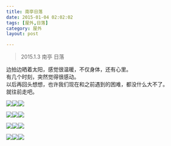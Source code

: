 ```yaml
---
title: 南亭日落  
date: 2015-01-04 02:02:02  
tags: [屋外,日落]  
category: 屋外  
layout: post  

---
```


> 2015.1.3 南亭 日落

边拍边晒着太阳，感觉很温暖，不仅身体，还有心里。  
有几个时刻，突然觉得很感动。  
以后再回头想想，也许我们现在和之前遇到的困难，都没什么大不了。  
就往前走吧。

[![](http://aevit.qiniudn.com/sunset_0.JPG?imageView2/1/w/200/h/200)](http://aevit.qiniudn.com/sunset_0.JPG)[![](http://aevit.qiniudn.com/sunset_1.JPG?imageView2/1/w/200/h/200)](http://aevit.qiniudn.com/sunset_1.JPG)[![](http://aevit.qiniudn.com/sunset_2.JPG?imageView2/1/w/200/h/200)](http://aevit.qiniudn.com/sunset_2.JPG)  
<!--more-->  
[![](http://aevit.qiniudn.com/sunset_3.JPG?imageView2/1/w/200/h/200)](http://aevit.qiniudn.com/sunset_3.JPG)[![](http://aevit.qiniudn.com/sunset_4.JPG?imageView2/1/w/200/h/200)](http://aevit.qiniudn.com/sunset_4.JPG)[![](http://aevit.qiniudn.com/sunset_5.JPG?imageView2/1/w/200/h/200)](http://aevit.qiniudn.com/sunset_5.JPG)

[![](http://aevit.qiniudn.com/sunset_6.JPG?imageView2/1/w/200/h/200)](http://aevit.qiniudn.com/sunset_6.JPG)[![](http://aevit.qiniudn.com/sunset_7.JPG?imageView2/1/w/200/h/200)](http://aevit.qiniudn.com/sunset_7.JPG)[![](http://aevit.qiniudn.com/sunset_8.JPG?imageView2/1/w/200/h/200)](http://aevit.qiniudn.com/sunset_8.JPG)

[![](http://aevit.qiniudn.com/sunset_9.JPG?imageView2/1/w/200/h/200)](http://aevit.qiniudn.com/sunset_9.JPG)[![](http://aevit.qiniudn.com/sunset_10.JPG?imageView2/1/w/200/h/200)](http://aevit.qiniudn.com/sunset_10.JPG)[![](http://aevit.qiniudn.com/sunset_11.JPG?imageView2/1/w/200/h/200)](http://aevit.qiniudn.com/sunset_11.JPG)